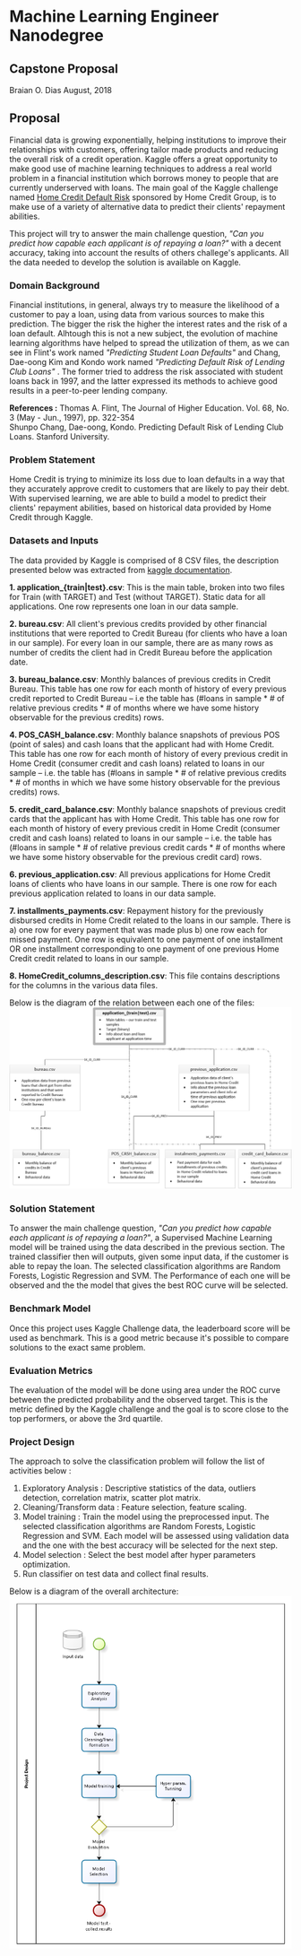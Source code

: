 # Machine Learning Engineer Nanodegree
## Capstone Proposal
Braian O. Dias
August, 2018

## Proposal
Financial data is growing exponentially, helping institutions to improve their relationships with customers, offering tailor made products and reducing the overall risk of a credit operation. Kaggle offers a great opportunity to make good use of machine learning techniques to address a real world problem in a financial institution which borrows money to people that are currently underserved with loans. The main goal of the Kaggle challenge named [Home Credit Default Risk](https://www.kaggle.com/c/home-credit-default-risk) sponsored by Home Credit Group, is to make use of a variety of alternative data to predict their clients' repayment abilities.

This project will try to answer the main challenge question, *"Can you predict how capable each applicant is of repaying a loan?"* with a decent accuracy, taking into account the results of others challege's applicants. All the data needed to develop the solution is available on Kaggle.

### Domain Background

Financial institutions, in general, always try to measure the likelihood of a customer to pay a loan, using data from various sources to make this prediction. The bigger the risk the higher the interest rates and the risk of a loan default. 
Alhtough this is not a new subject, the evolution of machine learning algorithms have helped to spread the utilization of them, as we can see in Flint's work named *"Predicting Student Loan Defaults"* and Chang, Dae-oong Kim and Kondo work named *"Predicting Default Risk of Lending Club Loans"* . The former tried to address the risk associated with student loans back in 1997, and the latter expressed its methods to achieve good results in a peer-to-peer lending company. 

**References :**
Thomas A. Flint, The Journal of Higher Education. Vol. 68, No. 3 (May - Jun., 1997), pp. 322-354
<BR>Shunpo Chang, Dae-oong, Kondo. Predicting Default Risk of Lending Club Loans. Stanford University.

### Problem Statement

Home Credit is trying to minimize its loss due to loan defaults in a way that they accurately approve credit to customers that are likely to pay their debt. With supervised learning, we are able to build a model to predict their clients' repayment abilities, based on historical data provided by Home Credit through Kaggle.

### Datasets and Inputs

The data provided by Kaggle is comprised of 8 CSV files, the description presented below was extracted from [kaggle documentation](https://www.kaggle.com/c/home-credit-default-risk/data).

**1. application_{train|test}.csv**:
This is the main table, broken into two files for Train (with TARGET) and Test (without TARGET).
Static data for all applications. One row represents one loan in our data sample.

**2. bureau.csv**:
All client's previous credits provided by other financial institutions that were reported to Credit Bureau (for clients who have a loan in our sample).
For every loan in our sample, there are as many rows as number of credits the client had in Credit Bureau before the application date.

**3. bureau_balance.csv**:
Monthly balances of previous credits in Credit Bureau.
This table has one row for each month of history of every previous credit reported to Credit Bureau – i.e the table has (#loans in sample * # of relative previous credits * # of months where we have some history observable for the previous credits) rows.

**4. POS_CASH_balance.csv**:
Monthly balance snapshots of previous POS (point of sales) and cash loans that the applicant had with Home Credit.
This table has one row for each month of history of every previous credit in Home Credit (consumer credit and cash loans) related to loans in our sample – i.e. the table has (#loans in sample * # of relative previous credits * # of months in which we have some history observable for the previous credits) rows.

**5. credit_card_balance.csv**:
Monthly balance snapshots of previous credit cards that the applicant has with Home Credit.
This table has one row for each month of history of every previous credit in Home Credit (consumer credit and cash loans) related to loans in our sample – i.e. the table has (#loans in sample * # of relative previous credit cards * # of months where we have some history observable for the previous credit card) rows.

**6. previous_application.csv**:
All previous applications for Home Credit loans of clients who have loans in our sample.
There is one row for each previous application related to loans in our data sample.

**7. installments_payments.csv**:
Repayment history for the previously disbursed credits in Home Credit related to the loans in our sample.
There is a) one row for every payment that was made plus b) one row each for missed payment.
One row is equivalent to one payment of one installment OR one installment corresponding to one payment of one previous Home Credit credit related to loans in our sample.

**8. HomeCredit_columns_description.csv**:
This file contains descriptions for the columns in the various data files.

Below is the diagram of the relation between each one of the files:
![Project Design flow](home_credit/images/home_credit_data.png)

### Solution Statement

To answer the main challenge question, *"Can you predict how capable each applicant is of repaying a loan?"*, a Supervised Machine Learning model will be trained using the data described in the previous section. The trained classifier then will outputs, given some input data, if the customer is able to repay the loan.
The selected classification algorithms are Random Forests, Logistic Regression and SVM. The Performance of each one will be observed and the the model that gives the best ROC curve will be selected. 

### Benchmark Model

Once this project uses Kaggle Challenge data, the leaderboard score will be used as benchmark. 
This is a good metric because it's possible to compare solutions to the exact same problem.

### Evaluation Metrics

The evaluation of the model will be done using area under the ROC curve between the predicted probability and the observed target. This is the metric defined by the Kaggle challenge and the goal is to score close to the top performers, or above the 3rd quartile.

### Project Design

The approach to solve the classification problem will follow the list of activities below :
1. Exploratory Analysis : Descriptive statistics of the data, outliers detection, correlation matrix, scatter plot matrix.
2. Cleaning/Transform data : Feature selection, feature scaling.
3. Model training : Train the model using the preprocessed input. The selected classification algorithms are Random Forests, Logistic Regression and SVM. Each model will be assessed using validation data and the one with the best accuracy will be selected for the next step.
4. Model selection : Select the best model after hyper parameters optimization.
5. Run classifier on test data and collect final results.

Below is a diagram of the overall architecture:
![Project Design flow](home_credit/images/project_design.png)

